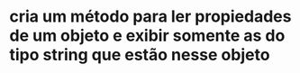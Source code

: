 # cria um método para ler propiedades de um objeto e exibir somente as do tipo string que estão nesse objeto
